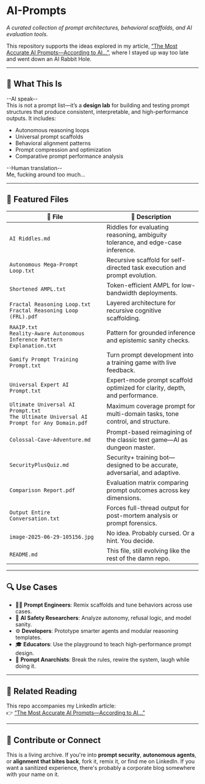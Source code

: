 # AI-Prompts  
*A curated collection of prompt architectures, behavioral scaffolds, and AI evaluation tools.*

This repository supports the ideas explored in my article, [“The Most Accurate AI Prompts—According to AI...”](https://www.linkedin.com/pulse/most-accurate-ai-promptsaccording-glynden-breen-oefbc), where I stayed up way too late and went down an AI Rabbit Hole.

---

## 🧠 What This Is

--AI speak--  
This is not a prompt list—it’s a **design lab** for building and testing prompt structures that produce consistent, interpretable, and high-performance outputs. It includes:

- Autonomous reasoning loops  
- Universal prompt scaffolds  
- Behavioral alignment patterns  
- Prompt compression and optimization  
- Comparative prompt performance analysis  

--Human translation--  
Me, fucking around too much...

---

## 📂 Featured Files

| 📄 File | 📝 Description |
|--------|----------------|
| `AI Riddles.md` | Riddles for evaluating reasoning, ambiguity tolerance, and edge-case inference. |
| `Autonomous Mega-Prompt Loop.txt` | Recursive scaffold for self-directed task execution and prompt evolution. |
| `Shortened AMPL.txt` | Token-efficient AMPL for low-bandwidth deployments. |
| `Fractal Reasoning Loop.txt` <br> `Fractal Reasoning Loop (FRL).pdf` | Layered architecture for recursive cognitive scaffolding. |
| `RAAIP.txt` <br> `Reality-Aware Autonomous Inference Pattern Explanation.txt` | Pattern for grounded inference and epistemic sanity checks. |
| `Gamify Prompt Training Prompt.txt` | Turn prompt development into a training game with live feedback. |
| `Universal Expert AI Prompt.txt` | Expert-mode prompt scaffold optimized for clarity, depth, and performance. |
| `Ultimate Universal AI Prompt.txt` <br> `The Ultimate Universal AI Prompt for Any Domain.pdf` | Maximum coverage prompt for multi-domain tasks, tone control, and structure. |
| `Colossal-Cave-Adventure.md` | Prompt-based reimagining of the classic text game—AI as dungeon master. |
| `SecurityPlusQuiz.md` | Security+ training bot—designed to be accurate, adversarial, and adaptive. |
| `Comparison Report.pdf` | Evaluation matrix comparing prompt outcomes across key dimensions. |
| `Output Entire Conversation.txt` | Forces full-thread output for post-mortem analysis or prompt forensics. |
| `image-2025-06-29-105156.jpg` | No idea. Probably cursed. Or a hint. You decide. |
| `README.md` | This file, still evolving like the rest of the damn repo. |

---

## 🔍 Use Cases

- 🧑‍💻 **Prompt Engineers**: Remix scaffolds and tune behaviors across use cases.  
- 🔐 **AI Safety Researchers**: Analyze autonomy, refusal logic, and model sanity.  
- ⚙️ **Developers**: Prototype smarter agents and modular reasoning templates.  
- 🎓 **Educators**: Use the playground to teach high-performance prompt design.  
- 🧙 **Prompt Anarchists**: Break the rules, rewire the system, laugh while doing it.

---

## 📎 Related Reading

This repo accompanies my LinkedIn article:  
👉 [“The Most Accurate AI Prompts—According to AI...”](https://www.linkedin.com/pulse/most-accurate-ai-promptsaccording-glynden-breen-oefbc)

---

## 🤝 Contribute or Connect

This is a living archive. If you're into **prompt security**, **autonomous agents**, or **alignment that bites back**, fork it, remix it, or find me on LinkedIn. If you want a sanitized experience, there's probably a corporate blog somewhere with your name on it.

